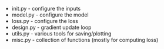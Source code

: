 - init.py   - configure the inputs
- model.py  - configure the model
- loss.py   - configure the loss
- design.py - gradient update loop
- utils.py  - various tools for saving/plotting
- misc.py   - collection of functions (mostly for computing loss)
